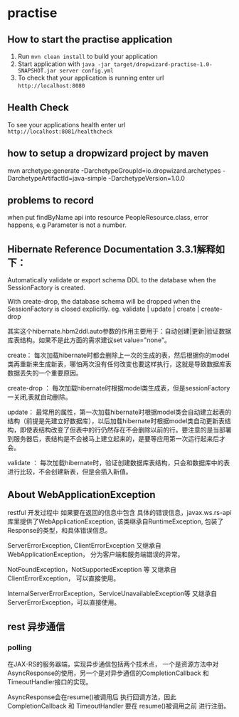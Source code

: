# practise

How to start the practise application
---

1. Run `mvn clean install` to build your application
1. Start application with `java -jar target/dropwizard-practise-1.0-SNAPSHOT.jar server config.yml`
1. To check that your application is running enter url `http://localhost:8080`

Health Check
---

To see your applications health enter url `http://localhost:8081/healthcheck`

## how to setup a dropwizard project by maven

mvn archetype:generate -DarchetypeGroupId=io.dropwizard.archetypes -DarchetypeArtifactId=java-simple -DarchetypeVersion=1.0.0

## problems to record

when put findByName api into resource PeopleResource.class, error happens, e.g Parameter is not a number.

## Hibernate Reference Documentation 3.3.1解释如下：

Automatically validate or export schema DDL to the database when the SessionFactory is created.

With create-drop, the database schema will be dropped when the SessionFactory is closed explicitly.
eg. validate | update | create | create-drop



其实这个hibernate.hbm2ddl.auto参数的作用主要用于：自动创建|更新|验证数据库表结构。如果不是此方面的需求建议set value="none"。

create：
   每次加载hibernate时都会删除上一次的生成的表，然后根据你的model类再重新来生成新表，哪怕两次没有任何改变也要这样执行，这就是导致数据库表数据丢失的一个重要原因。

create-drop ：
    每次加载hibernate时根据model类生成表，但是sessionFactory一关闭,表就自动删除。

update：
    最常用的属性，第一次加载hibernate时根据model类会自动建立起表的结构（前提是先建立好数据库），以后加载hibernate时根据model类自动更新表结构，即使表结构改变了但表中的行仍然存在不会删除以前的行。要注意的是当部署到服务器后，表结构是不会被马上建立起来的，是要等应用第一次运行起来后才会。

validate ：
    每次加载hibernate时，验证创建数据库表结构，只会和数据库中的表进行比较，不会创建新表，但是会插入新值。


## About WebApplicationException

restful 开发过程中 如果要在返回的信息中包含 具体的错误信息，javax.ws.rs-api库里提供了WebApplicationException, 该类继承自RuntimeException, 包装了Response的类型，和具体错误信息。

ServerErrorException, ClientErrorException 又继承自 WebApplicationException， 分为客户端和服务端错误的异常。

NotFoundException，NotSupportedException 等 又继承自 ClientErrorException， 可以直接使用。

InternalServerErrorException，ServiceUnavailableException等 又继承自 ServerErrorException，可以直接使用。

## rest 异步通信

### polling

在JAX-RS的服务器端，实现异步通信包括两个技术点， 一个是资源方法中对AsyncResponse的使用，另一个是对异步通信的CompletionCallback 和 TimeoutHandler接口的实现。

AsyncResponse会在resume()被调用后 执行回调方法，因此 CompletionCallback 和 TimeoutHandler 要在 resume()被调用之前 进行注册。